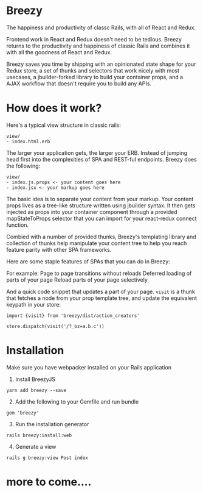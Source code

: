 # Breezy

The happiness and productivity of classc Rails, with all of React and Redux.

Frontend work in React and Redux doesn't need to be tedious. Breezy returns to the productivity and happiness of classic Rails and combines it with all the goodness of React and Redux.

Breezy saves you time by shipping with an opinionated state shape for your Redux store, a set of thunks and selectors that work nicely with most usecases, a jbuilder-forked library to build your container props, and a AJAX workflow that doesn't require you to build any APIs.

# How does it work?

Here's a typical view structure in classic rails:

```
view/
- index.html.erb
```

The larger your application gets, the larger your ERB. Instead of jumping head first into the complexities of SPA and REST-ful endpoints. Breezy does the following:


```
view/
- index.js.props <- your content goes here
- index.jsx <- your markup goes here
```

The basic idea is to separate your content from your markup. Your content props lives as a tree-like structure written using jbuilder syntax. It then gets injected as props into your container component through a provided mapStateToProps selector that you can import for your react-redux connect function.

Combied with a number of provided thunks, Breezy's templating library and collection of thunks help manipulate your content tree to help you reach feature parity with other SPA frameworks.

Here are some staple features of SPAs that you can do in Breezy:

For example:
Page to page transitions without reloads
Deferred loading of parts of your page
Reload parts of your page selectively

And a quick code snippet that updates a part of your page. `visit` is a thunk that fetches a node from your prop template tree, and update the equivalent keypath in your store:

```
import {visit} from 'breezy/dist/action_creators'

store.dispatch(visit('/?_bz=a.b.c'))
```

# Installation

Make sure you have webpacker installed on your Rails application

1. Install BreezyJS

```
yarn add breezy --save
```

2. Add the following to your Gemfile and run bundle
```
gem 'breezy'
```

3. Run the installation generator
```
rails breezy:install:web
```

4. Generate a view
```
rails g breezy:view Post index
```

# more to come....
